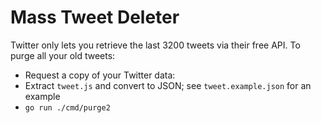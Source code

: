 # Mass Tweet Deleter

Twitter only lets you retrieve the last 3200 tweets via their free API. To purge all your old tweets:

- Request a copy of your Twitter data:
- Extract `tweet.js` and convert to JSON; see `tweet.example.json` for an example
- `go run ./cmd/purge2`
